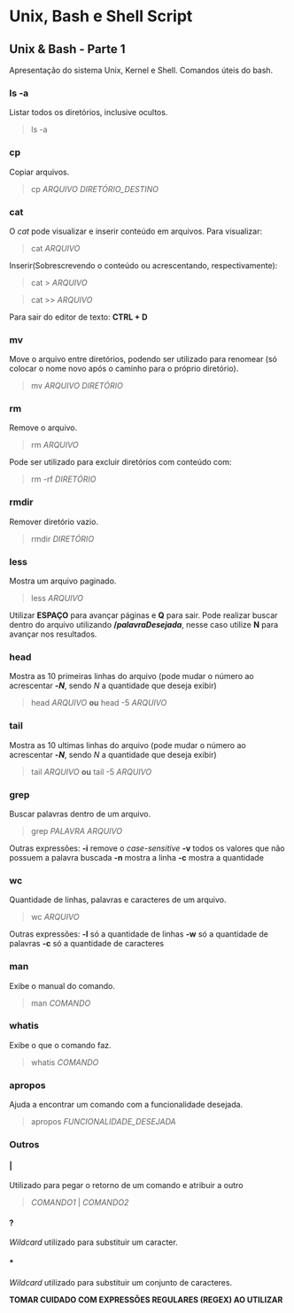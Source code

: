# Unix, Bash e Shell Script

## Unix & Bash - Parte 1

Apresentação do sistema Unix, Kernel e Shell.
Comandos úteis do bash.

### ls -a

Listar todos os diretórios, inclusive ocultos.

> ls -a

### cp

Copiar arquivos.

> cp *ARQUIVO* *DIRETÓRIO_DESTINO*

### cat

O *cat* pode visualizar e inserir conteúdo em arquivos.
Para visualizar:

> cat *ARQUIVO*

Inserir(Sobrescrevendo o conteúdo ou acrescentando, respectivamente):

> cat > *ARQUIVO* 

> cat >> *ARQUIVO*

Para sair do editor de texto: **CTRL + D**

### mv

Move o arquivo entre diretórios, podendo ser utilizado para renomear (só colocar o nome novo após o caminho para o próprio diretório).

> mv *ARQUIVO* *DIRETÓRIO*

### rm

Remove o arquivo.

> rm *ARQUIVO*

Pode ser utilizado para excluir diretórios com conteúdo com:

> rm -rf *DIRETÓRIO*

### rmdir

Remover diretório vazio.

> rmdir *DIRETÓRIO*

### less

Mostra um arquivo paginado.

> less *ARQUIVO*

Utilizar **ESPAÇO** para avançar páginas e **Q** para sair. Pode realizar buscar dentro do arquivo utilizando **/*palavraDesejada***, nesse caso utilize **N** para avançar nos resultados.

### head

Mostra as 10 primeiras linhas do arquivo (pode mudar o número ao acrescentar **-*N***, sendo *N* a quantidade que deseja exibir)

> head *ARQUIVO* **ou** head -5 *ARQUIVO*

### tail

Mostra as 10 ultimas linhas do arquivo (pode mudar o número ao acrescentar **-*N***, sendo *N* a quantidade que deseja exibir)

> tail *ARQUIVO* **ou** tail -5 *ARQUIVO*

### grep

Buscar palavras dentro de um arquivo.

> grep *PALAVRA* *ARQUIVO*

Outras expressões:
    **-i** remove o *case-sensitive*
    **-v** todos os valores que não possuem a palavra buscada
    **-n** mostra a linha
    **-c** mostra a quantidade

### wc

Quantidade de linhas, palavras e caracteres de um arquivo.

> wc *ARQUIVO*

Outras expressões:
    **-l** só a quantidade de linhas
    **-w** só a quantidade de palavras
    **-c** só a quantidade de caracteres

### man

Exibe o manual do comando.

> man *COMANDO*

### whatis

Exibe o que o comando faz.

> whatis *COMANDO*

### apropos

Ajuda a encontrar um comando com a funcionalidade desejada.

> apropos *FUNCIONALIDADE_DESEJADA*

### Outros

#### |

Utilizado para pegar o retorno de um comando e atribuir a outro

> *COMANDO1* | *COMANDO2*

#### ?

*Wildcard* utilizado para substituir um caracter.

#### *

*Wildcard* utilizado para substituir um conjunto de caracteres.

**TOMAR CUIDADO COM EXPRESSÕES REGULARES (REGEX) AO UTILIZAR**
